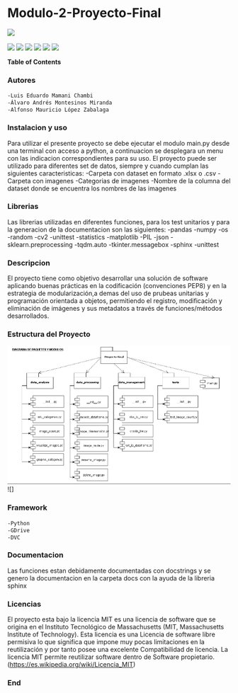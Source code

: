 # Modulo-2-Proyecto-Final

![](https://encrypted-tbn0.gstatic.com/images?q=tbn:ANd9GcTW2nAS6kudAI1vtakin3PZ8H2hfA5yzXEMa_yjy2u3uQ&s)

![](https://img.shields.io/github/stars/pandao/editor.md.svg) ![](https://img.shields.io/github/forks/pandao/editor.md.svg) ![](https://img.shields.io/github/tag/pandao/editor.md.svg) ![](https://img.shields.io/github/release/pandao/editor.md.svg) ![](https://img.shields.io/github/issues/pandao/editor.md.svg) ![](https://img.shields.io/bower/v/editor.md.svg)

**Table of Contents**

### Autores
	-Luis Eduardo Mamani Chambi
	-Álvaro Andrés Montesinos Miranda
	-Alfonso Mauricio López Zabalaga

### Instalacion y uso
Para utilizar el presente proyecto se debe ejecutar el modulo main.py desde una terminal con acceso a python, a continuacion se desplegara un menu con las indicacion correspondientes para su uso. El proyecto puede ser utilizado para diferentes set de datos, siempre y cuando cumplan las siguientes caracteristicas:
	-Carpeta con dataset en formato .xlsx o .csv
	-Carpeta con imagenes
	-Categorias de imagenes
	-Nombre de la columna del dataset donde se encuentra los nombres de las imagenes

### Librerias
Las librerias utilizadas en diferentes funciones, para los test unitarios y para la generacion de la documentacion son las siguientes:
	-pandas
	-numpy
	-os
	-random
	-cv2
	-unittest
	-statistics
	-matplotlib
	-PIL
	-json
	-sklearn.preprocessing
	-tqdm.auto
	-tkinter.messagebox
	-sphinx
	-unittest

### Descripcion
El proyecto tiene como objetivo desarrollar una solución de software aplicando buenas prácticas en la codificación (convenciones PEP8) y en la estrategia de modularización,a demas del uso de prubeas unitarias y programación orientada a objetos, permitiendo el registro, modificación y eliminación de imágenes y sus metadatos a través de funciones/métodos desarrollados.


### Estructura del Proyecto
![](https://github.com/AlvaroMontesinos/Modulo-2-Proyecto-Final/blob/main/Diagram-Paquetes_Modulo.png?raw=true)![]

### Framework
	-Python
	-GDrive
	-DVC

### Documentacion
Las funciones estan debidamente documentadas con docstrings y se genero la documentacion en la carpeta docs con la ayuda de la libreria sphinx

### Licencias
El proyecto esta bajo la licencia MIT es una licencia de software que se origina en el Instituto Tecnológico de Massachusetts (MIT, Massachusetts Institute of Technology).  Esta licencia es una Licencia de software libre permisiva lo que significa que impone muy pocas limitaciones en la reutilización y por tanto posee una excelente Compatibilidad de licencia. La licencia MIT permite reutilizar software dentro de Software propietario.
(https://es.wikipedia.org/wiki/Licencia_MIT)
### End
